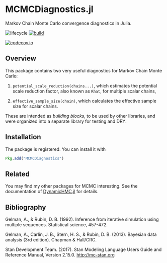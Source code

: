 # MCMCDiagnostics.jl

Markov Chain Monte Carlo convergence diagnostics in Julia.
<!-- Tidyverse lifecycle badges, see https://www.tidyverse.org/lifecycle/ Uncomment or delete as needed. -->
![lifecycle](https://img.shields.io/badge/lifecycle-experimental-orange.svg)<!--
![lifecycle](https://img.shields.io/badge/lifecycle-maturing-blue.svg)
![lifecycle](https://img.shields.io/badge/lifecycle-stable-green.svg)
![lifecycle](https://img.shields.io/badge/lifecycle-retired-orange.svg)
![lifecycle](https://img.shields.io/badge/lifecycle-archived-red.svg)
![lifecycle](https://img.shields.io/badge/lifecycle-dormant-blue.svg) -->
[![build](https://github.com/tpapp/MCMCDiagnostics.jl/workflows/CI/badge.svg)](https://github.com/tpapp/MCMCDiagnostics.jl/actions?query=workflow%3ACI)

<!-- travis-ci.com badge, uncomment or delete as needed, depending on whether you are using that service. -->
<!-- [![Build Status](https://travis-ci.com/tpapp/MCMCDiagnostics.jl.svg?branch=master)](https://travis-ci.com/tpapp/MCMCDiagnostics.jl) -->

<!-- Coverage badge on codecov.io, which is used by default. -->
[![codecov.io](http://codecov.io/github/tpapp/MCMCDiagnostics.jl/coverage.svg?branch=master)](http://codecov.io/github/tpapp/MCMCDiagnostics.jl?branch=master)

<!-- Documentation -- uncomment or delete as needed -->
<!--
[![Documentation](https://img.shields.io/badge/docs-stable-blue.svg)](https://tpapp.github.io/MCMCDiagnostics.jl/stable)
[![Documentation](https://img.shields.io/badge/docs-master-blue.svg)](https://tpapp.github.io/MCMCDiagnostics.jl/dev)
-->

## Overview

This package contains two very useful diagnostics for Markov Chain Monte Carlo:

1. `potential_scale_reduction(chains...)`, which estimates the potential scale reduction factor, also known as `Rhat`, for multiple scalar chains,

2. `effective_sample_size(chain)`, which calculates the effective sample size for scalar chains.

These are intended as *building blocks*, to be used by other libraries, and were organized into a separate library for testing and DRY.

## Installation

The package is registered. You can install it with

```julia
Pkg.add("MCMCDiagnostics")
```

## Related

You may find my other packages for MCMC interesting. See the documentation of [DynamicHMC.jl](https://github.com/tpapp/DynamicHMC.jl) for details.

## Bibliography

Gelman, A., & Rubin, D. B. (1992). Inference from iterative simulation using multiple sequences. Statistical science, 457-472.

Gelman, A., Carlin, J. B., Stern, H. S., & Rubin, D. B. (2013). Bayesian data analysis (3rd edition). Chapman & Hall/CRC.

Stan Development Team. (2017). Stan Modeling Language Users Guide and Reference Manual, Version 2.15.0. http://mc-stan.org
